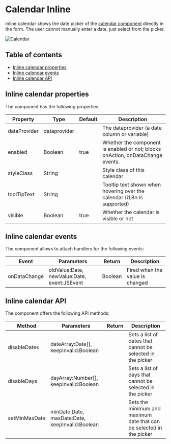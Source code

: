 # Calendar Inline

Inline calendar shows the date picker of the [calendar component](https://github.com/Servoy/bootstrapcomponents/wiki/Calendar) directly in the form. The user cannot manually enter a date, just select from the picker.

![Calendar](https://github.com/Servoy/bootstrapcomponents/wiki/images/calendar\_inline.png)

## Table of contents

* [Inline calendar properties](Inline-Calendar.md#inline-calendar-properties)
* [Inline calendar events](Inline-Calendar.md#inline-calendar-events)
* [Inline calendar API](Inline-Calendar.md#inline-calendar-api)

## Inline calendar properties

The component has the following properties:

| Property     | Type         | Default | Description                                                                    |
| ------------ | ------------ | ------- | ------------------------------------------------------------------------------ |
| dataProvider | dataprovider |         | The dataprovider (a date column or variable)                                   |
| enabled      | Boolean      | true    | Whether the component is enabled or not; blocks onAction, onDataChange events. |
| styleClass   | String       |         | Style class of this calendar                                                   |
| toolTipText  | String       |         | Tooltip text shown when hovering over the calendar (i18n is supported)         |
| visible      | Boolean      | true    | Whether the calendar is visible or not                                         |

## Inline calendar events

The component allows to attach handlers for the following events:

| Event        | Parameters                                  | Return  | Description                     |
| ------------ | ------------------------------------------- | ------- | ------------------------------- |
| onDataChange | oldValue:Date, newValue:Date, event:JSEvent | Boolean | Fired when the value is changed |

## Inline calendar API

The component offers the following API methods:

| Method        | Parameters                                      | Return | Description                                                          |
| ------------- | ----------------------------------------------- | ------ | -------------------------------------------------------------------- |
| disableDates  | dateArray:Date\[], keepInvalid:Boolean          |        | Sets a list of dates that cannot be selected in the picker           |
| disableDays   | dayArray:Number\[], keepInvalid:Boolean         |        | Sets a list of days that cannot be selected in the picker            |
| setMinMaxDate | minDate:Date, maxDate:Date, keepInvalid:Boolean |        | Sets the minimum and maximum date that can be selected in the picker |
